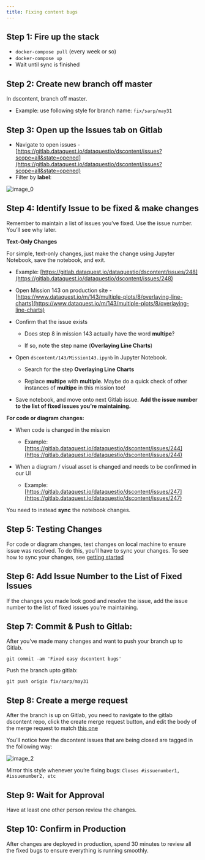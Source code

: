 ```yaml
---
title: Fixing content bugs
---
```


## Step 1: Fire up the stack

- `docker-compose pull` (every week or so)
- `docker-compose up`
- Wait until sync is finished

## Step 2: Create new branch off master

In dscontent, branch off master. 

* Example: use following style for branch name: `fix/sarp/may31`

## Step 3: Open up the Issues tab on Gitlab

- Navigate to open issues - [https://gitlab.dataquest.io/dataquestio/dscontent/issues?scope=all&state=opened](https://gitlab.dataquest.io/dataquestio/dscontent/issues?scope=all&state=opened)
- Filter by **label**:

![image_0](../images/image_0.png)

## Step 4: Identify Issue to be fixed & make changes

Remember to maintain a list of issues you’ve fixed. Use the issue number. You’ll see why later.

**Text-Only Changes**

For simple, text-only changes, just make the change using Jupyter Notebook, save the notebook, and exit. 

* Example: [https://gitlab.dataquest.io/dataquestio/dscontent/issues/248](https://gitlab.dataquest.io/dataquestio/dscontent/issues/248)

* Open Mission 143 on production site - [https://www.dataquest.io/m/143/multiple-plots/8/overlaying-line-charts](https://www.dataquest.io/m/143/multiple-plots/8/overlaying-line-charts) 

* Confirm that the issue exists

    * Does step 8 in mission 143 actually have the word **multipe**?

    * If so, note the step name (**Overlaying Line Charts**)

* Open `dscontent/143/Mission143.ipynb` in Jupyter Notebook. 

    * Search for the step **Overlaying Line Charts**

    * Replace **multipe** with **multiple**. Maybe do a quick check of other instances of **multipe** in this mission too!

* Save notebook, and move onto next Gitlab issue. **Add the issue number to the list of fixed issues you’re maintaining.**

**For code or diagram changes:**

* When code is changed in the mission

    * Example: [https://gitlab.dataquest.io/dataquestio/dscontent/issues/244](https://gitlab.dataquest.io/dataquestio/dscontent/issues/244) 

* When a diagram / visual asset is changed and needs to be confirmed in our UI

    * Example: [https://gitlab.dataquest.io/dataquestio/dscontent/issues/247](https://gitlab.dataquest.io/dataquestio/dscontent/issues/247) 

You need to instead **sync** the notebook changes. 

## Step 5: Testing Changes

For code or diagram changes, test changes on local machine to ensure issue was resolved. To do this, you’ll have to sync your changes.  To see how to sync your changes, see [getting started](../getting-started)

## Step 6: Add Issue Number to the List of Fixed Issues

If the changes you made look good and resolve the issue, add the issue number to the list of fixed issues you’re maintaining.

## Step 7: Commit & Push to Gitlab:

After you’ve made many changes and want to push your branch up to Gitlab.

```
git commit -am 'Fixed easy dscontent bugs'
```


Push the branch upto gitlab:

```
git push origin fix/sarp/may31
```

## Step 8: Create a merge request

After the branch is up on Gitlab, you need to navigate to the gitlab dscontent repo, click the create merge request button, and edit the body of the merge request to match [this one](https://gitlab.dataquest.io/dataquestio/dscontent/commit/b269703dcc1b7fedbc1c189610bbdb2a3f125284)

You’ll notice how the dscontent issues that are being closed are tagged in the following way:

![image_2](../images/image_2.png)

Mirror this style whenever you’re fixing bugs: `Closes #issuenumber1, #issuenumber2, etc`


## Step 9: Wait for Approval

Have at least one other person review the changes. 

## Step 10: Confirm in Production

After changes are deployed in production, spend 30 minutes to review all the fixed bugs to ensure everything is running smoothly.